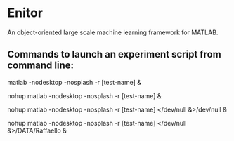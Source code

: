 Enitor
======

An object-oriented large scale machine learning framework for MATLAB.

Commands to launch an experiment script from command line:
----------------------------------------------------------

matlab -nodesktop -nosplash -r [test-name] &

nohup matlab -nodesktop -nosplash -r [test-name] &

nohup matlab -nodesktop -nosplash -r [test-name] </dev/null &>/dev/null &

nohup matlab -nodesktop -nosplash -r [test-name] </dev/null &>/DATA/Raffaello &

